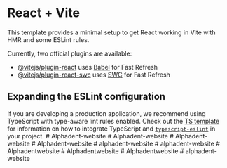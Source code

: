 # React + Vite

This template provides a minimal setup to get React working in Vite with HMR and some ESLint rules.

Currently, two official plugins are available:

- [@vitejs/plugin-react](https://github.com/vitejs/vite-plugin-react/blob/main/packages/plugin-react) uses [Babel](https://babeljs.io/) for Fast Refresh
- [@vitejs/plugin-react-swc](https://github.com/vitejs/vite-plugin-react/blob/main/packages/plugin-react-swc) uses [SWC](https://swc.rs/) for Fast Refresh

## Expanding the ESLint configuration

If you are developing a production application, we recommend using TypeScript with type-aware lint rules enabled. Check out the [TS template](https://github.com/vitejs/vite/tree/main/packages/create-vite/template-react-ts) for information on how to integrate TypeScript and [`typescript-eslint`](https://typescript-eslint.io) in your project.
#   A l p h a d e n t - w e b s i t e  
 #   A l p h a d e n t - w e b s i t e  
 #   A l p h a d e n t - w e b s i t e  
 #   A l p h a d e n t - w e b s i t e  
 #   a l p h a d e n t - w e b s i t e  
 #   a l p h a d e n t - w e b s i t e  
 #   A l p h a d e n t w e b s i t e  
 #   A l p h a d e n t w e b s i t e  
 #   A l p h a d e n t w e b s i t e  
 #   a l p h a d e n t - w e b s i t e  
 